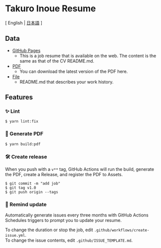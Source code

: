 # Takuro Inoue Resume
[ English | [日本語](https://github.com/takuro-inoue1913/resume/blob/master/README.ja.md) ]

## Data
- [GitHub Pages](https://takuro-inoue1913.github.io/resume/)  
  - This is a job resume that is available on the web. The content is the same as that of the CV README.md.
- [PDF](https://github.com/takuro-inoue1913/resume/releases)  
  - You can download the latest version of the PDF here.
- [File](https://github.com/takuro-inoue1913/resume/blob/master/docs/README.md)  
  - README.md that describes your work history.

## Features

### 

### ✨ Lint
```
$ yarn lint:fix
```

### 📝 Generate PDF
```
$ yarn build:pdf
```

### 🛠 Create release

When you push with a `v**` tag, GitHub Actions will run the build, generate the PDF, create a Release, and register the PDF to Assets.

```
$ git commit -m "add job"
$ git tag v1.0
$ git push origin --tags
```

### 📆 Remind update

Automatically generate issues every three months with GitHub Actions Schedules triggers to prompt you to update your resume.

To change the duration or stop the job, edit `.github/workflows/create-issue.yml`.  
To change the issue contents, edit `.github/ISSUE_TEMPLATE.md`.
